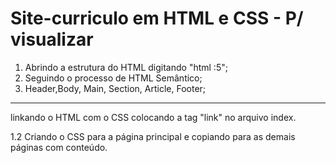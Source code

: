 # Site-curriculo em HTML e CSS - P/ visualizar 


1. Abrindo a estrutura do HTML digitando "html :5";
2. Seguindo o processo de HTML Semântico;
3. Header,Body, Main, Section, Article, Footer;

------------------------------------------------------

linkando o HTML com o CSS colocando a tag "link" no arquivo index.

1.2 Criando o CSS para a página principal e copiando para as demais páginas com conteúdo. 
